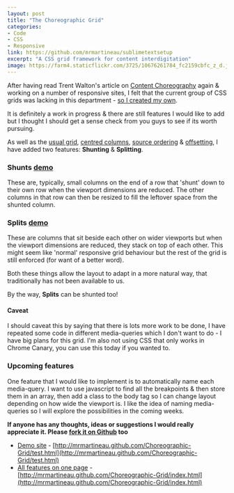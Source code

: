 ```yaml
---
layout: post
title: "The Choreographic Grid"
categories:
- Code
- CSS
- Responsive
link: https://github.com/mrmartineau/sublimetextsetup
excerpt: "A CSS grid framework for content interdigitation"
image: https://farm4.staticflickr.com/3725/10676261784_fc2159cbfc_z_d.jpg
---
```


After having read Trent Walton's article on [Content Choreography](http://trentwalton.com/2011/07/14/content-choreography/) again & working on a number of responsive sites, I felt that the current group of CSS grids was lacking in this department - [so I created my own](https://github.com/mrmartineau/Choreographic-Grid).

It is definitely a work in progress & there are still features I would like to add but I thought I should get a sense check from you guys to see if its worth pursuing.

As well as the [usual grid](http://mrmartineau.github.com/Choreographic-Grid/test.html#standard), [centred columns](http://mrmartineau.github.com/Choreographic-Grid/test.html#centred), [source ordering](http://mrmartineau.github.com/Choreographic-Grid/test.html#source-ordering) & [offsetting](http://mrmartineau.github.com/Choreographic-Grid/test.html#offset), I have added two features: **Shunting** & **Splitting**.

### Shunts [demo](http://mrmartineau.github.com/Choreographic-Grid/test.html#shunt)

These are, typically, small columns on the end of a row that 'shunt' down to their own row when the viewport dimensions are reduced. The other columns in that row can then be resized to fill the leftover space from the shunted column.

### Splits [demo](http://mrmartineau.github.com/Choreographic-Grid/test.html#split)

These are columns that sit beside each other on wider viewports but when the viewport dimensions are reduced, they stack on top of each other. This might seem like 'normal' responsive grid behaviour but the rest of the grid is still enforced (for want of a better word).

Both these things allow the layout to adapt in a more natural way, that traditionally has not been available to us.

By the way, **Splits** can be shunted too!

#### Caveat

I should caveat this by saying that there is lots more work to be done, I have repeated some code in different media-queries which I don't want to do - I have big plans for this grid. I'm also not using CSS that only works in Chrome Canary, you can use this today if you wanted to.

### Upcoming features

One feature that I would like to implement is to automatically name each media-query. I want to use javascript to find all the breakpoints & then store them in an array, then add a class to the body tag so I can change layout depending on how wide the viewport is. I like the idea of naming media-queries so I will explore the possibilities in the coming weeks.

**If anyone has any thoughts, ideas or suggestions I would really appreciate it. Please [fork it on Github](https://github.com/mrmartineau/Choreographic-Grid) too**

* [Demo site](http://mrmartineau.github.com/Choreographic-Grid/test.html) - [http://mrmartineau.github.com/Choreographic-Grid/test.html](http://mrmartineau.github.com/Choreographic-Grid/test.html)
* [All features on one page](http://mrmartineau.github.com/Choreographic-Grid/index.html) - [http://mrmartineau.github.com/Choreographic-Grid/index.html](http://mrmartineau.github.com/Choreographic-Grid/index.html)
